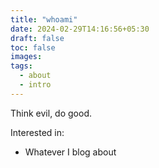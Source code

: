 ```yaml
---
title: "whoami"
date: 2024-02-29T14:16:56+05:30
draft: false
toc: false
images:
tags:
  - about
  - intro 
---
```


Think evil, do good.

Interested in:
- Whatever I blog about
